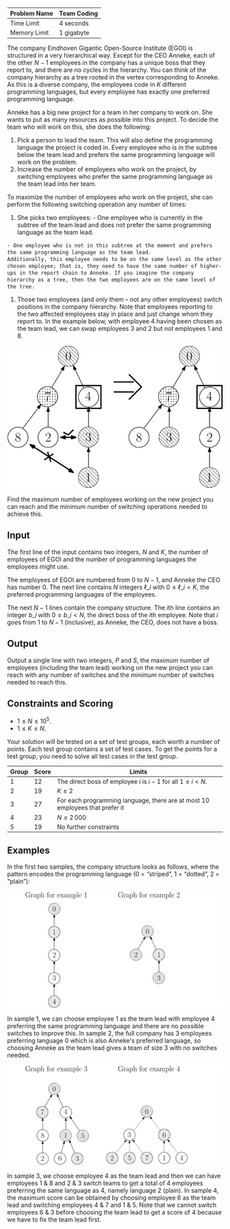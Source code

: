 
| Problem Name | Team Coding |
| --- | --- |
| Time Limit | 4 seconds |
| Memory Limit | 1 gigabyte |
The company Eindhoven Gigantic Open-Source Institute (EGOI) is structured in a very hierarchical way. Except for the CEO Anneke, each of the other $N  - 1$ employees in the company has a unique boss that they report to, and there are no cycles in the hierarchy. You can think of the company hierarchy as a tree rooted in the vertex corresponding to Anneke.
As this is a diverse company, the employees code in $K$ different programming languages, but every employee has exactly one preferred programming language.


Anneke has a big new project for a team in her company to work on. She wants to put as many resources as possible into this project. To decide the team who will work on this, she does the following:
1. Pick a person to lead the team. This will also define the programming language the project is coded in. Every employee who is in the subtree below the team lead and prefers the same programming language will work on the problem.
1. Increase the number of employees who work on the project, by switching  employees who prefer the same programming language as the team lead into her team.

 To maximize the number of employees who work on the project, she can perform the following switching operation any number of times:

  1. She picks two employees:
    - One employee who is currently in the subtree of the team lead and does not prefer the same programming language as the team lead.
   
    - One employee who is not in this subtree at the moment and prefers the same programming language as the team lead.
    Additionally, this employee needs to be on the same level as the other chosen employee; that is, they need to have the same number of higher-ups in the report chain to Anneke. If you imagine the company hierarchy as a tree, then the two employees are on the same level of the tree.
  1. Those two employees (and *only* them &ndash; not any other employees) switch positions in the company hierarchy.
Note that employees reporting to the two affected employees stay in place and just change whom they report to.
In the example below, with employee $4$ having been chosen as the team lead, we can swap employees $3$ and $2$ but not employees $1$ and $8$.

![](swap_bw.svg) 

Find the maximum number of employees working on the new project you can reach and the minimum number of switching operations needed to achieve this.

## Input

The first line of the input contains two integers, $N$ and $K$, the number of employees of EGOI and the number of programming languages the employees might use.

The employees of EGOI are numbered from $0$ to $N-1$, and Anneke the CEO has number $0$.
The next line contains $N$ integers $\ell\_i$ with $0\le \ell\_i<K$, the preferred programming languages of the employees.

The next $N-1$ lines contain the company structure.
The $i$th line contains an integer $b\_i$ with $0\le b\_i<N$, the direct boss of the $i$th employee. Note that $i$ goes from $1$ to $N - 1$ (inclusive), as Anneke, the CEO, does not have a boss.

## Output

Output a single line with two integers, $P$ and $S$, the maximum number of employees (including the team lead) working on the new project you can reach with any number of switches and the *minimum* number of switches needed to reach this.

## Constraints and Scoring

* $1 \le N \le 10^5$.
* $1 \le K \le N$.


Your solution will be tested on a set of test groups, each worth a number of points.
Each test group contains a set of test cases. To get the points for a test group, you need to
solve all test cases in the test group.



| Group | Score | Limits |
| --- | --- | --- |
| $1$ | $12$ | The direct boss of employee $i$ is $i-1$ for all $1\le i<N$. |
| $2$ | $19$ | $K\le 2$ |
| $3$ | $27$ | For each programming language, there are at most $10$ employees that prefer it |
| $4$ | $23$ | $N\le 2\,000$ |
| $5$ | $19$ | No further constraints |


## Examples

In the first two samples, the company structure looks as follows, where the pattern encodes the programming language (0 = “striped”, 1 = “dotted”, 2 = “plain”):

![](e1e2.svg)

In sample 1, we can choose employee $1$ as the team lead with employee $4$ preferring the same programming language and there are no possible switches to improve this.
In sample 2, the full company has $3$ employees preferring language $0$ which is also Anneke's preferred language, so choosing Anneke as the team lead gives a team of size $3$ with no switches needed.

![](e3e4.svg)

In sample 3, we choose employee $4$ as the team lead and then we can have employees $1$ & $8$ and $2$ & $3$ switch teams to get a total of $4$ employees preferring the same language as $4$, namely language $2$ (plain).
In sample 4, the maximum score can be obtained by choosing employee $6$ as the team lead and switching employees $4$ & $7$ and $1$ & $5$. Note that we cannot switch employees $6$ & $3$ before choosing the team lead to get a score of $4$ because we have to fix the team lead first.

